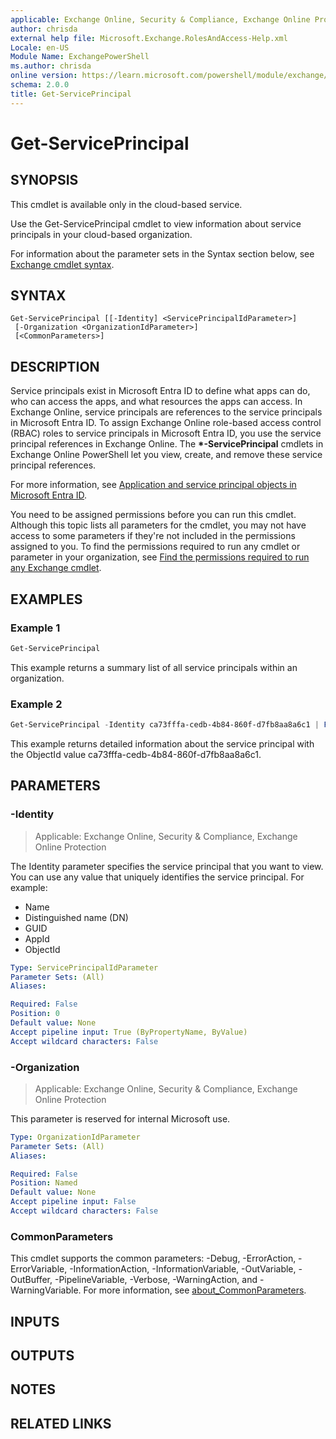 ```yaml
---
applicable: Exchange Online, Security & Compliance, Exchange Online Protection
author: chrisda
external help file: Microsoft.Exchange.RolesAndAccess-Help.xml
Locale: en-US
Module Name: ExchangePowerShell
ms.author: chrisda
online version: https://learn.microsoft.com/powershell/module/exchange/get-serviceprincipal
schema: 2.0.0
title: Get-ServicePrincipal
---
```


# Get-ServicePrincipal

## SYNOPSIS
This cmdlet is available only in the cloud-based service.

Use the Get-ServicePrincipal cmdlet to view information about service principals in your cloud-based organization.

For information about the parameter sets in the Syntax section below, see [Exchange cmdlet syntax](https://learn.microsoft.com/powershell/exchange/exchange-cmdlet-syntax).

## SYNTAX

```
Get-ServicePrincipal [[-Identity] <ServicePrincipalIdParameter>]
 [-Organization <OrganizationIdParameter>]
 [<CommonParameters>]
```

## DESCRIPTION
Service principals exist in Microsoft Entra ID to define what apps can do, who can access the apps, and what resources the apps can access. In Exchange Online, service principals are references to the service principals in Microsoft Entra ID. To assign Exchange Online role-based access control (RBAC) roles to service principals in Microsoft Entra ID, you use the service principal references in Exchange Online. The **\*-ServicePrincipal** cmdlets in Exchange Online PowerShell let you view, create, and remove these service principal references.

For more information, see [Application and service principal objects in Microsoft Entra ID](https://learn.microsoft.com/entra/identity-platform/app-objects-and-service-principals).

You need to be assigned permissions before you can run this cmdlet. Although this topic lists all parameters for the cmdlet, you may not have access to some parameters if they're not included in the permissions assigned to you. To find the permissions required to run any cmdlet or parameter in your organization, see [Find the permissions required to run any Exchange cmdlet](https://learn.microsoft.com/powershell/exchange/find-exchange-cmdlet-permissions).

## EXAMPLES

### Example 1
```powershell
Get-ServicePrincipal
```

This example returns a summary list of all service principals within an organization.

### Example 2
```powershell
Get-ServicePrincipal -Identity ca73fffa-cedb-4b84-860f-d7fb8aa8a6c1 | Format-List
```

This example returns detailed information about the service principal with the ObjectId value ca73fffa-cedb-4b84-860f-d7fb8aa8a6c1.

## PARAMETERS

### -Identity

> Applicable: Exchange Online, Security & Compliance, Exchange Online Protection

The Identity parameter specifies the service principal that you want to view. You can use any value that uniquely identifies the service principal. For example:

- Name
- Distinguished name (DN)
- GUID
- AppId
- ObjectId

```yaml
Type: ServicePrincipalIdParameter
Parameter Sets: (All)
Aliases:

Required: False
Position: 0
Default value: None
Accept pipeline input: True (ByPropertyName, ByValue)
Accept wildcard characters: False
```

### -Organization

> Applicable: Exchange Online, Security & Compliance, Exchange Online Protection

This parameter is reserved for internal Microsoft use.

```yaml
Type: OrganizationIdParameter
Parameter Sets: (All)
Aliases:

Required: False
Position: Named
Default value: None
Accept pipeline input: False
Accept wildcard characters: False
```

### CommonParameters
This cmdlet supports the common parameters: -Debug, -ErrorAction, -ErrorVariable, -InformationAction, -InformationVariable, -OutVariable, -OutBuffer, -PipelineVariable, -Verbose, -WarningAction, and -WarningVariable. For more information, see [about_CommonParameters](https://go.microsoft.com/fwlink/p/?LinkID=113216).

## INPUTS

## OUTPUTS

## NOTES

## RELATED LINKS
